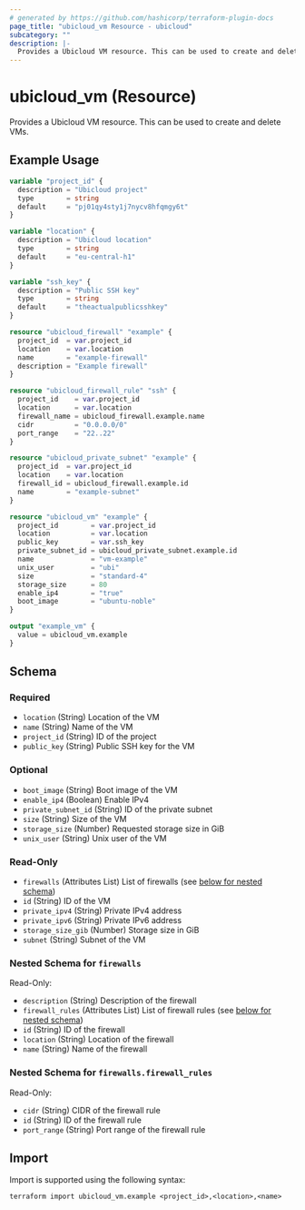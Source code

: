 ```yaml
---
# generated by https://github.com/hashicorp/terraform-plugin-docs
page_title: "ubicloud_vm Resource - ubicloud"
subcategory: ""
description: |-
  Provides a Ubicloud VM resource. This can be used to create and delete VMs.
---
```


# ubicloud_vm (Resource)

Provides a Ubicloud VM resource. This can be used to create and delete VMs.

## Example Usage

```terraform
variable "project_id" {
  description = "Ubicloud project"
  type        = string
  default     = "pj01qy4sty1j7nycv8hfqmgy6t"
}

variable "location" {
  description = "Ubicloud location"
  type        = string
  default     = "eu-central-h1"
}

variable "ssh_key" {
  description = "Public SSH key"
  type        = string
  default     = "theactualpublicsshkey"
}

resource "ubicloud_firewall" "example" {
  project_id  = var.project_id
  location    = var.location
  name        = "example-firewall"
  description = "Example firewall"
}

resource "ubicloud_firewall_rule" "ssh" {
  project_id    = var.project_id
  location      = var.location
  firewall_name = ubicloud_firewall.example.name
  cidr          = "0.0.0.0/0"
  port_range    = "22..22"
}

resource "ubicloud_private_subnet" "example" {
  project_id  = var.project_id
  location    = var.location
  firewall_id = ubicloud_firewall.example.id
  name        = "example-subnet"
}

resource "ubicloud_vm" "example" {
  project_id        = var.project_id
  location          = var.location
  public_key        = var.ssh_key
  private_subnet_id = ubicloud_private_subnet.example.id
  name              = "vm-example"
  unix_user         = "ubi"
  size              = "standard-4"
  storage_size      = 80
  enable_ip4        = "true"
  boot_image        = "ubuntu-noble"
}

output "example_vm" {
  value = ubicloud_vm.example
}
```

<!-- schema generated by tfplugindocs -->
## Schema

### Required

- `location` (String) Location of the VM
- `name` (String) Name of the VM
- `project_id` (String) ID of the project
- `public_key` (String) Public SSH key for the VM

### Optional

- `boot_image` (String) Boot image of the VM
- `enable_ip4` (Boolean) Enable IPv4
- `private_subnet_id` (String) ID of the private subnet
- `size` (String) Size of the VM
- `storage_size` (Number) Requested storage size in GiB
- `unix_user` (String) Unix user of the VM

### Read-Only

- `firewalls` (Attributes List) List of firewalls (see [below for nested schema](#nestedatt--firewalls))
- `id` (String) ID of the VM
- `private_ipv4` (String) Private IPv4 address
- `private_ipv6` (String) Private IPv6 address
- `storage_size_gib` (Number) Storage size in GiB
- `subnet` (String) Subnet of the VM

<a id="nestedatt--firewalls"></a>
### Nested Schema for `firewalls`

Read-Only:

- `description` (String) Description of the firewall
- `firewall_rules` (Attributes List) List of firewall rules (see [below for nested schema](#nestedatt--firewalls--firewall_rules))
- `id` (String) ID of the firewall
- `location` (String) Location of the firewall
- `name` (String) Name of the firewall

<a id="nestedatt--firewalls--firewall_rules"></a>
### Nested Schema for `firewalls.firewall_rules`

Read-Only:

- `cidr` (String) CIDR of the firewall rule
- `id` (String) ID of the firewall rule
- `port_range` (String) Port range of the firewall rule

## Import

Import is supported using the following syntax:

```shell
terraform import ubicloud_vm.example <project_id>,<location>,<name>
```
